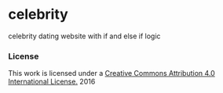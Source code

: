 # celebrity
celebrity dating website with if and else if logic
### License

This work is licensed under a [Creative Commons Attribution 4.0 International License.](http://creativecommons.org/licenses/by/4.0/) 2016
